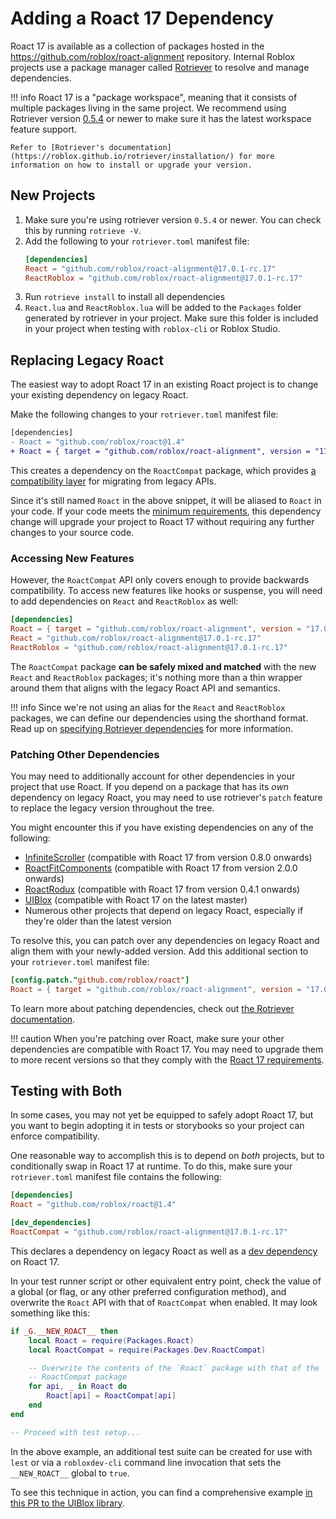 # Adding a Roact 17 Dependency

Roact 17 is available as a collection of packages hosted in the https://github.com/roblox/roact-alignment repository. Internal Roblox projects use a package manager called [Rotriever](https://github.com/roblox/rotriever) to resolve and manage dependencies.

!!! info
	Roact 17 is a "package workspace", meaning that it consists of multiple packages living in the same project. We recommend using Rotriever version [0.5.4](https://github.com/Roblox/rotriever/releases/tag/v0.5.4) or newer to make sure it has the latest workspace feature support.

	Refer to [Rotriever's documentation](https://roblox.github.io/rotriever/installation/) for more information on how to install or upgrade your version.

## New Projects

1. Make sure you're using rotriever version `0.5.4` or newer. You can check this by running `rotrieve -V`.
2. Add the following to your `rotriever.toml` manifest file:
	```toml
	[dependencies]
	React = "github.com/roblox/roact-alignment@17.0.1-rc.17"
	ReactRoblox = "github.com/roblox/roact-alignment@17.0.1-rc.17"
	```
3. Run `rotrieve install` to install all dependencies
4. `React.lua` and `ReactRoblox.lua` will be added to the `Packages` folder generated by rotriever in your project. Make sure this folder is included in your project when testing with `roblox-cli` or Roblox Studio.

## Replacing Legacy Roact

The easiest way to adopt Roact 17 in an existing Roact project is to change your existing dependency on legacy Roact.

Make the following changes to your `rotriever.toml` manifest file:
```diff
[dependencies]
- Roact = "github.com/roblox/roact@1.4"
+ Roact = { target = "github.com/roblox/roact-alignment", version = "17.0.1-rc.17", package = "RoactCompat" }
```

This creates a dependency on the `RoactCompat` package, which provides [a compatibility layer](../api-reference/roact-compat.md) for migrating from legacy APIs.

Since it's still named `Roact` in the above snippet, it will be aliased to `Roact` in your code. If your code meets the [minimum requirements](minimum-requirements.md), this dependency change will upgrade your project to Roact 17 without requiring any further changes to your source code.

### Accessing New Features

However, the `RoactCompat` API only covers enough to provide backwards compatibility. To access new features like hooks or suspense, you will need to add dependencies on `React` and `ReactRoblox` as well:
```toml
[dependencies]
Roact = { target = "github.com/roblox/roact-alignment", version = "17.0.1-rc.17", package = "RoactCompat" }
React = "github.com/roblox/roact-alignment@17.0.1-rc.17"
ReactRoblox = "github.com/roblox/roact-alignment@17.0.1-rc.17"
```

The `RoactCompat` package **can be safely mixed and matched** with the new `React` and `ReactRoblox` packages; it's nothing more than a thin wrapper around them that aligns with the legacy Roact API and semantics.

!!! info
	Since we're not using an alias for the `React` and `ReactRoblox` packages, we can define our dependencies using the shorthand format. Read up on [specifying Rotriever dependencies](https://roblox.github.io/rotriever/guide/specifying-dependencies/) for more information.

### Patching Other Dependencies

You may need to additionally account for other dependencies in your project that use Roact. If you depend on a package that has its _own_ dependency on legacy Roact, you may need to use rotriever's `patch` feature to replace the legacy version throughout the tree.

You might encounter this if you have existing dependencies on any of the following:

* [InfiniteScroller](https://github.com/Roblox/infinite-scroller) (compatible with Roact 17 from version 0.8.0 onwards)
* [RoactFitComponents](https://github.com/roblox/roact-fit-components) (compatible with Roact 17 from version 2.0.0 onwards)
* [RoactRodux](https://github.com/Roblox/roact-rodux) (compatible with Roact 17 from version 0.4.1 onwards)
* [UIBlox](https://github.com/Roblox/uiblox) (compatible with Roact 17 on the latest master)
* Numerous other projects that depend on legacy Roact, especially if they're older than the latest version

To resolve this, you can patch over any dependencies on legacy Roact and align them with your newly-added version. Add this additional section to your `rotriever.toml` manifest file:
```toml
[config.patch."github.com/roblox/roact"]
Roact = { target = "github.com/roblox/roact-alignment", version = "17.0.1-rc.17", package = "RoactCompat" }
```

To learn more about patching dependencies, check out [the Rotriever documentation](https://roblox.github.io/rotriever/guide/specifying-dependencies/#patching-dependencies).

!!! caution
	When you're patching over Roact, make sure your other dependencies are compatible with Roact 17. You may need to upgrade them to more recent versions so that they comply with the [Roact 17 requirements](minimum-requirements.md).

## Testing with Both

In some cases, you may not yet be equipped to safely adopt Roact 17, but you want to begin adopting it in tests or storybooks so your project can enforce compatibility.

One reasonable way to accomplish this is to depend on _both_ projects, but to conditionally swap in Roact 17 at runtime. To do this, make sure your `rotriever.toml` manifest file contains the following:
```toml
[dependencies]
Roact = "github.com/roblox/roact@1.4"

[dev_dependencies]
RoactCompat = "github.com/roblox/roact-alignment@17.0.1-rc.17"
```

This declares a dependency on legacy Roact as well as a [dev dependency](https://roblox.github.io/rotriever/guide/specifying-dependencies/#development-dependencies) on Roact 17.

In your test runner script or other equivalent entry point, check the value of a global (or flag, or any other preferred configuration method), and overwrite the `Roact` API with that of `RoactCompat` when enabled. It may look something like this:

```lua
if _G.__NEW_ROACT__ then
	local Roact = require(Packages.Roact)
	local RoactCompat = require(Packages.Dev.RoactCompat)

	-- Overwrite the contents of the `Roact` package with that of the
	-- RoactCompat package
	for api, _ in Roact do
		Roact[api] = RoactCompat[api]
	end
end

-- Proceed with test setup...
```

In the above example, an additional test suite can be created for use with `lest` or via a `robloxdev-cli` command line invocation that sets the `__NEW_ROACT__` global to `true`.

To see this technique in action, you can find a comprehensive example [in this PR to the UIBlox library](https://github.com/Roblox/uiblox/pull/309).
